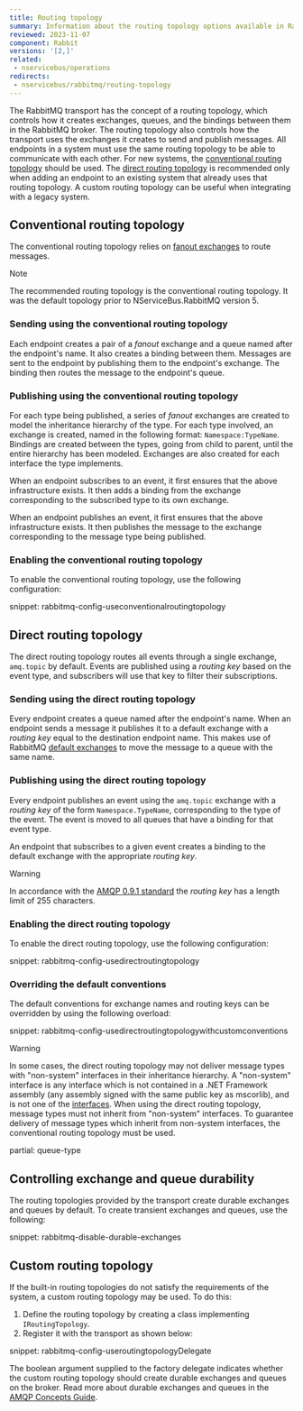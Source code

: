 ```yaml
---
title: Routing topology
summary: Information about the routing topology options available in RabbitMQ and how they impact NServiceBus systems
reviewed: 2023-11-07
component: Rabbit
versions: '[2,]'
related:
 - nservicebus/operations
redirects:
 - nservicebus/rabbitmq/routing-topology
---
```



The RabbitMQ transport has the concept of a routing topology, which controls how it creates exchanges, queues, and the bindings between them in the RabbitMQ broker. The routing topology also controls how the transport uses the exchanges it creates to send and publish messages. All endpoints in a system must use the same routing topology to be able to communicate with each other. For new systems, the [conventional routing topology](routing-topology.md#conventional-routing-topology) should be used. The [direct routing topology](routing-topology.md#direct-routing-topology) is recommended only when adding an endpoint to an existing system that already uses that routing topology. A custom routing topology can be useful when integrating with a legacy system.


## Conventional routing topology

The conventional routing topology relies on [fanout exchanges](https://www.rabbitmq.com/tutorials/amqp-concepts.html#exchange-fanout) to route messages.

> [!NOTE]
> The recommended routing topology is the conventional routing topology. It was the default topology prior to NServiceBus.RabbitMQ version 5.


### Sending using the conventional routing topology

Each endpoint creates a pair of a *fanout* exchange and a queue named after the endpoint's name. It also creates a binding between them. Messages are sent to the endpoint by publishing them to the endpoint's exchange. The binding then routes the message to the endpoint's queue.


### Publishing using the conventional routing topology

For each type being published, a series of *fanout* exchanges are created to model the inheritance hierarchy of the type. For each type involved, an exchange is created, named in the following format: `Namespace:TypeName`. Bindings are created between the types, going from child to parent, until the entire hierarchy has been modeled. Exchanges are also created for each interface the type implements.

When an endpoint subscribes to an event, it first ensures that the above infrastructure exists. It then adds a binding from the exchange corresponding to the subscribed type to its own exchange.

When an endpoint publishes an event, it first ensures that the above infrastructure exists. It then publishes the message to the exchange corresponding to the message type being published.


### Enabling the conventional routing topology

To enable the conventional routing topology, use the following configuration:

snippet: rabbitmq-config-useconventionalroutingtopology


## Direct routing topology

The direct routing topology routes all events through a single exchange, `amq.topic` by default. Events are published using a *routing key* based on the event type, and subscribers will use that key to filter their subscriptions.


### Sending using the direct routing topology

Every endpoint creates a queue named after the endpoint's name. When an endpoint sends a message it publishes it to a default exchange with a *routing key* equal to the destination endpoint name. This makes use of RabbitMQ [default exchanges](https://www.rabbitmq.com/tutorials/amqp-concepts.html) to move the message to a queue with the same name.


### Publishing using the direct routing topology

Every endpoint publishes an event using the `amq.topic` exchange with a *routing key* of the form `Namespace.TypeName`, corresponding to the type of the event. The event is moved to all queues that have a binding for that event type.

An endpoint that subscribes to a given event creates a binding to the default exchange with the appropriate *routing key*.

> [!WARNING]
> In accordance with the [AMQP 0.9.1 standard](https://www.rabbitmq.com/amqp-0-9-1-reference.html#basic.publish.routing-key) the *routing key* has a length limit of 255 characters.


### Enabling the direct routing topology

To enable the direct routing topology, use the following configuration:

snippet: rabbitmq-config-usedirectroutingtopology

### Overriding the default conventions

The default conventions for exchange names and routing keys can be overridden by using the following overload:

snippet: rabbitmq-config-usedirectroutingtopologywithcustomconventions

> [!WARNING]
> In some cases, the direct routing topology may not deliver message types with "non-system" interfaces in their inheritance hierarchy. A "non-system" interface is any interface which is not contained in a .NET Framework assembly (any assembly signed with the same public key as mscorlib), and is not one of the [interfaces](/nservicebus/messaging/messages-events-commands.md#identifying-messages). When using the direct routing topology, message types must not inherit from "non-system" interfaces. To guarantee delivery of message types which inherit from non-system interfaces, the conventional routing topology must be used.

partial: queue-type

## Controlling exchange and queue durability

The routing topologies provided by the transport create durable exchanges and queues by default. To create transient exchanges and queues, use the following:

snippet: rabbitmq-disable-durable-exchanges


## Custom routing topology

If the built-in routing topologies do not satisfy the requirements of the system, a custom routing topology may be used. To do this:

 1. Define the routing topology by creating a class implementing `IRoutingTopology`.
 1. Register it with the transport as shown below:

snippet: rabbitmq-config-useroutingtopologyDelegate

The boolean argument supplied to the factory delegate indicates whether the custom routing topology should create durable exchanges and queues on the broker. Read more about durable exchanges and queues in the [AMQP Concepts Guide](https://www.rabbitmq.com/tutorials/amqp-concepts.html).
